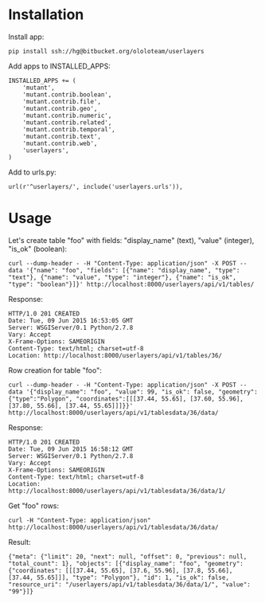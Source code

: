 # Installation #

Install app:

```
pip install ssh://hg@bitbucket.org/ololoteam/userlayers
```

Add apps to INSTALLED_APPS:

```
INSTALLED_APPS += (
    'mutant',
    'mutant.contrib.boolean',
    'mutant.contrib.file',
    'mutant.contrib.geo',
    'mutant.contrib.numeric',
    'mutant.contrib.related',
    'mutant.contrib.temporal',
    'mutant.contrib.text',
    'mutant.contrib.web',
    'userlayers',
)
```

Add to urls.py:

```
url(r'^userlayers/', include('userlayers.urls')),
```

# Usage #

Let's create table "foo" with fields: "display_name" (text), "value" (integer), "is_ok" (boolean):
```
curl --dump-header - -H "Content-Type: application/json" -X POST --data '{"name": "foo", "fields": [{"name": "display_name", "type": "text"}, {"name": "value", "type": "integer"}, {"name": "is_ok", "type": "boolean"}]}' http://localhost:8000/userlayers/api/v1/tables/
```

Response:
```
HTTP/1.0 201 CREATED
Date: Tue, 09 Jun 2015 16:53:05 GMT
Server: WSGIServer/0.1 Python/2.7.8
Vary: Accept
X-Frame-Options: SAMEORIGIN
Content-Type: text/html; charset=utf-8
Location: http://localhost:8000/userlayers/api/v1/tables/36/
```

Row creation for table "foo":
```
curl --dump-header - -H "Content-Type: application/json" -X POST --data '{"display_name": "foo", "value": 99, "is_ok": false, "geometry": {"type":"Polygon", "coordinates":[[[37.44, 55.65], [37.60, 55.96], [37.80, 55.66], [37.44, 55.65]]]}}' http://localhost:8000/userlayers/api/v1/tablesdata/36/data/ 
```

Response:
```
HTTP/1.0 201 CREATED
Date: Tue, 09 Jun 2015 16:58:12 GMT
Server: WSGIServer/0.1 Python/2.7.8
Vary: Accept
X-Frame-Options: SAMEORIGIN
Content-Type: text/html; charset=utf-8
Location: http://localhost:8000/userlayers/api/v1/tablesdata/36/data/1/
```

Get "foo" rows:
```
curl -H "Content-Type: application/json" http://localhost:8000/userlayers/api/v1/tablesdata/36/data/
```

Result:
```
{"meta": {"limit": 20, "next": null, "offset": 0, "previous": null, "total_count": 1}, "objects": [{"display_name": "foo", "geometry": {"coordinates": [[[37.44, 55.65], [37.6, 55.96], [37.8, 55.66], [37.44, 55.65]]], "type": "Polygon"}, "id": 1, "is_ok": false, "resource_uri": "/userlayers/api/v1/tablesdata/36/data/1/", "value": "99"}]}
```
